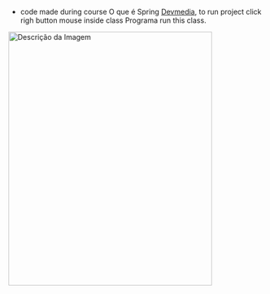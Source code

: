 - code made during course O que é Spring [Devmedia](https://www.devmedia.com.br/), to run project click righ button mouse inside class Programa run this class.
<img src="https://github.com/walyson-scarazzati/Spotmusic/assets/53382989/3671ec7c-662b-4868-aa85-3ab1b619fa1b" alt="Descrição da Imagem" width="400" height="500" />
